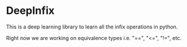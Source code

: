 # DeepInfix

This is a deep learning library to learn all the infix operations in python.

Right now we are working on equivalence types i.e. "==", "<=", "!=", etc.

